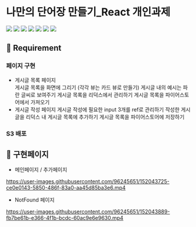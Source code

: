 # 나만의 단어장 만들기_React 개인과제
<img src="https://img.shields.io/badge/HTML5-E34F26?style=for-the-badge&logo=HTML5&logoColor=white">  <img src="https://img.shields.io/badge/CSS3-1572B6?style=for-the-badge&logo=CSS3&logoColor=white">
<img src="https://img.shields.io/badge/JavaScript-F7DF1E?style=for-the-badge&logo=JavaScript&logoColor=white">
<img src="https://img.shields.io/badge/Yarn-2C8EBB?style=for-the-badge&logo=Yarn&logoColor=white">
<img src="https://img.shields.io/badge/React-61DAFB?style=for-the-badge&logo=React&logoColor=white">
<img src="https://img.shields.io/badge/Redux-764ABC?style=for-the-badge&logo=Redux&logoColor=white">
<img src="https://img.shields.io/badge/Firebase-FFCA28?style=for-the-badge&logo=Firebase&logoColor=white">

##  :closed_book: Requirement
### 페이지 구현
  * 게시글 목록 페이지   
    게시글 목록을 화면에 그리기 (각각 뷰는 카드 뷰로 만들기)
    게시글 내의 예시는 파란 글씨로 보여주기
    게시글 목록을 리덕스에서 관리하기
    게시글 목록을 파이어스토어에서 가져오기
  * 게시글 작성 페이지
    게시글 작성에 필요한 input 3개를 ref로 관리하기
    작성한 게시글을 리덕스 내 게시글 목록에 추가하기
    게시글 목록을 파이어스토어에 저장하기
### S3 배포


## :orange_book: 구현페이지
  * 메인페이지 / 추가페이지 

https://user-images.githubusercontent.com/96245651/152043725-ce0e0143-5850-486f-83a0-aa45d85ba3e6.mp4


  * NotFound 페이지

https://user-images.githubusercontent.com/96245651/152043889-fb7be61b-e366-4f1b-bcdc-60ac9e6e9630.mp4
